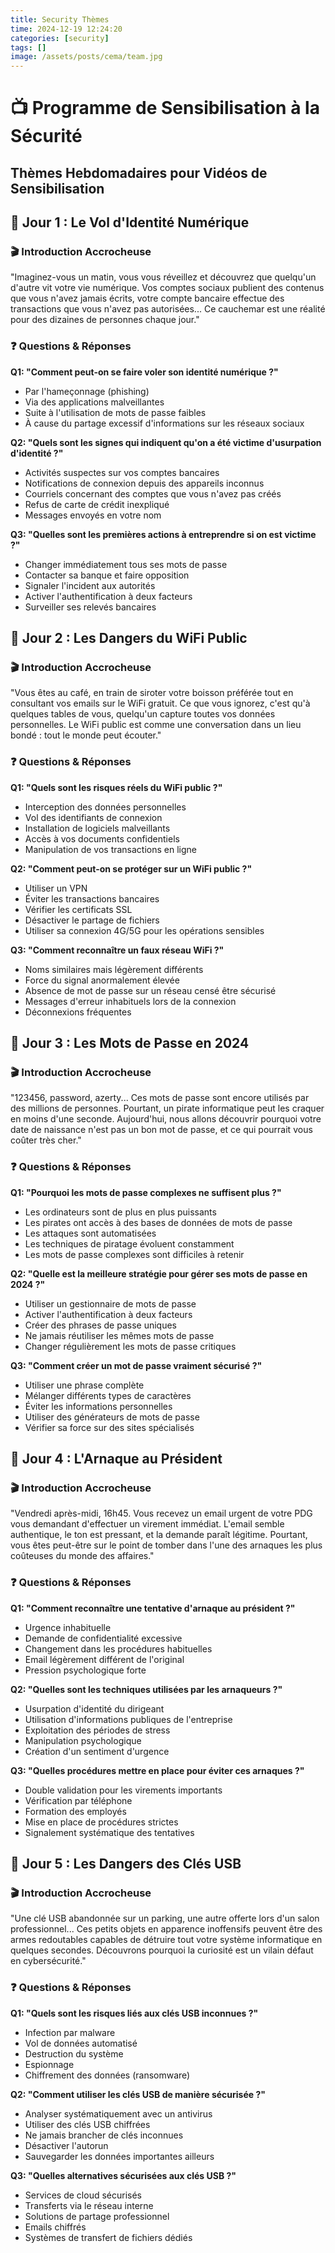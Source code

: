 ```yaml
---
title: Security Thèmes
time: 2024-12-19 12:24:20
categories: [security]
tags: []
image: /assets/posts/cema/team.jpg
---
```

# 📺 Programme de Sensibilisation à la Sécurité
## Thèmes Hebdomadaires pour Vidéos de Sensibilisation

## 📅 Jour 1 : Le Vol d'Identité Numérique

### 🎬 Introduction Accrocheuse
"Imaginez-vous un matin, vous vous réveillez et découvrez que quelqu'un d'autre vit votre vie numérique. Vos comptes sociaux publient des contenus que vous n'avez jamais écrits, votre compte bancaire effectue des transactions que vous n'avez pas autorisées... Ce cauchemar est une réalité pour des dizaines de personnes chaque jour."

### ❓ Questions & Réponses

**Q1: "Comment peut-on se faire voler son identité numérique ?"**
- Par l'hameçonnage (phishing)
- Via des applications malveillantes
- Suite à l'utilisation de mots de passe faibles
- À cause du partage excessif d'informations sur les réseaux sociaux

**Q2: "Quels sont les signes qui indiquent qu'on a été victime d'usurpation d'identité ?"**
- Activités suspectes sur vos comptes bancaires
- Notifications de connexion depuis des appareils inconnus
- Courriels concernant des comptes que vous n'avez pas créés
- Refus de carte de crédit inexpliqué
- Messages envoyés en votre nom

**Q3: "Quelles sont les premières actions à entreprendre si on est victime ?"**
- Changer immédiatement tous ses mots de passe
- Contacter sa banque et faire opposition
- Signaler l'incident aux autorités
- Activer l'authentification à deux facteurs
- Surveiller ses relevés bancaires

## 📅 Jour 2 : Les Dangers du WiFi Public

### 🎬 Introduction Accrocheuse
"Vous êtes au café, en train de siroter votre boisson préférée tout en consultant vos emails sur le WiFi gratuit. Ce que vous ignorez, c'est qu'à quelques tables de vous, quelqu'un capture toutes vos données personnelles. Le WiFi public est comme une conversation dans un lieu bondé : tout le monde peut écouter."

### ❓ Questions & Réponses

**Q1: "Quels sont les risques réels du WiFi public ?"**
- Interception des données personnelles
- Vol des identifiants de connexion
- Installation de logiciels malveillants
- Accès à vos documents confidentiels
- Manipulation de vos transactions en ligne

**Q2: "Comment peut-on se protéger sur un WiFi public ?"**
- Utiliser un VPN
- Éviter les transactions bancaires
- Vérifier les certificats SSL
- Désactiver le partage de fichiers
- Utiliser sa connexion 4G/5G pour les opérations sensibles

**Q3: "Comment reconnaître un faux réseau WiFi ?"**
- Noms similaires mais légèrement différents
- Force du signal anormalement élevée
- Absence de mot de passe sur un réseau censé être sécurisé
- Messages d'erreur inhabituels lors de la connexion
- Déconnexions fréquentes

## 📅 Jour 3 : Les Mots de Passe en 2024

### 🎬 Introduction Accrocheuse
"123456, password, azerty... Ces mots de passe sont encore utilisés par des millions de personnes. Pourtant, un pirate informatique peut les craquer en moins d'une seconde. Aujourd'hui, nous allons découvrir pourquoi votre date de naissance n'est pas un bon mot de passe, et ce qui pourrait vous coûter très cher."

### ❓ Questions & Réponses

**Q1: "Pourquoi les mots de passe complexes ne suffisent plus ?"**
- Les ordinateurs sont de plus en plus puissants
- Les pirates ont accès à des bases de données de mots de passe
- Les attaques sont automatisées
- Les techniques de piratage évoluent constamment
- Les mots de passe complexes sont difficiles à retenir

**Q2: "Quelle est la meilleure stratégie pour gérer ses mots de passe en 2024 ?"**
- Utiliser un gestionnaire de mots de passe
- Activer l'authentification à deux facteurs
- Créer des phrases de passe uniques
- Ne jamais réutiliser les mêmes mots de passe
- Changer régulièrement les mots de passe critiques

**Q3: "Comment créer un mot de passe vraiment sécurisé ?"**
- Utiliser une phrase complète
- Mélanger différents types de caractères
- Éviter les informations personnelles
- Utiliser des générateurs de mots de passe
- Vérifier sa force sur des sites spécialisés

## 📅 Jour 4 : L'Arnaque au Président

### 🎬 Introduction Accrocheuse
"Vendredi après-midi, 16h45. Vous recevez un email urgent de votre PDG vous demandant d'effectuer un virement immédiat. L'email semble authentique, le ton est pressant, et la demande paraît légitime. Pourtant, vous êtes peut-être sur le point de tomber dans l'une des arnaques les plus coûteuses du monde des affaires."

### ❓ Questions & Réponses

**Q1: "Comment reconnaître une tentative d'arnaque au président ?"**
- Urgence inhabituelle
- Demande de confidentialité excessive
- Changement dans les procédures habituelles
- Email légèrement différent de l'original
- Pression psychologique forte

**Q2: "Quelles sont les techniques utilisées par les arnaqueurs ?"**
- Usurpation d'identité du dirigeant
- Utilisation d'informations publiques de l'entreprise
- Exploitation des périodes de stress
- Manipulation psychologique
- Création d'un sentiment d'urgence

**Q3: "Quelles procédures mettre en place pour éviter ces arnaques ?"**
- Double validation pour les virements importants
- Vérification par téléphone
- Formation des employés
- Mise en place de procédures strictes
- Signalement systématique des tentatives

## 📅 Jour 5 : Les Dangers des Clés USB

### 🎬 Introduction Accrocheuse
"Une clé USB abandonnée sur un parking, une autre offerte lors d'un salon professionnel... Ces petits objets en apparence inoffensifs peuvent être des armes redoutables capables de détruire tout votre système informatique en quelques secondes. Découvrons pourquoi la curiosité est un vilain défaut en cybersécurité."

### ❓ Questions & Réponses

**Q1: "Quels sont les risques liés aux clés USB inconnues ?"**
- Infection par malware
- Vol de données automatisé
- Destruction du système
- Espionnage
- Chiffrement des données (ransomware)

**Q2: "Comment utiliser les clés USB de manière sécurisée ?"**
- Analyser systématiquement avec un antivirus
- Utiliser des clés USB chiffrées
- Ne jamais brancher de clés inconnues
- Désactiver l'autorun
- Sauvegarder les données importantes ailleurs

**Q3: "Quelles alternatives sécurisées aux clés USB ?"**
- Services de cloud sécurisés
- Transferts via le réseau interne
- Solutions de partage professionnel
- Emails chiffrés
- Systèmes de transfert de fichiers dédiés
